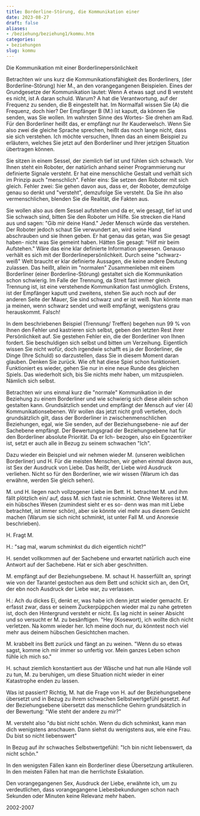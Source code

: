 ```yaml
---
title: Borderline-Störung, die Kommunikation einer
date: 2023-08-27
draft: false
aliases:
- /beziehung/beziehung1/kommu.htm
categories:
- beziehungen
slug: kommu
---
```




Die
Kommunikation mit einer Borderlinepersönlichkeit

Betrachten wir uns kurz die
Kommunikationsfähigkeit des Borderliners, (der Borderline-Störung) hier M., an den vorangegangenen
Beispielen. Eines der Grundgesetze der Kommunikation lautet: Wenn A etwas sagt
und B versteht es nicht, ist A daran schuld. Warum? A hat die Verantwortung, auf
der Frequenz zu senden, die B eingestellt hat. Im Normalfall wissen Sie (A) die
Frequenz, doch hier? Der Empfänger B (M.) ist kaputt, da können Sie senden,
was Sie wollen. Im wahrsten Sinne des Wortes- Sie drehen am Rad. Für den
Borderliner heißt das, er empfängt nur Ihr Kauderwelsch. Wenn Sie also zwei
die gleiche Sprache sprechen, heißt das noch lange nicht, dass sie sich
verstehen. Ich möchte versuchen, Ihnen das an einem Beispiel zu erläutern,
welches Sie jetzt auf den Borderliner und Ihrer jetzigen Situation übertragen können.

Sie sitzen in einem Sessel, der
ziemlich tief ist und fühlen sich schwach. Vor Ihnen steht ein Roboter, der natürlich
anhand seiner Programmierung nur definierte Signale versteht. Er hat eine
menschliche Gestalt und verhält sich im Prinzip auch "menschlich". Fehler
eins: Sie setzen den Roboter mit sich gleich. Fehler zwei: Sie gehen davon aus,
dass er, der Roboter, demzufolge genau so denkt und "versteht", demzufolge
Sie versteht. Da Sie ihn also vermenschlichen, blenden Sie die Realität, die
Fakten aus.

Sie wollen also aus dem Sessel
aufstehen und da er, wie gesagt, tief ist und Sie schwach sind, bitten Sie den
Roboter um Hilfe. Sie strecken die Hand aus und sagen: "Gib mir deine Hand."
Jeder Mensch würde das verstehen. Der Roboter jedoch schaut Sie verwundert an,
wird seine Hand abschrauben und sie Ihnen geben. Er hat genau das getan, was Sie
gesagt haben- nicht was Sie gemeint haben. Hätten Sie gesagt: "Hilf mir beim
Aufstehen." Wäre das eine klar definierte Information gewesen. Genauso
verhält
es sich mit der Borderlinepersönlichkeit. Durch seine "schwarz- weiß" Welt
braucht er klar definierte Aussagen, die keine andere Deutung zulassen. Das heißt,
allein im "normalen" Zusammenleben mit einem Borderliner (einer
Borderline-Störung) gestaltet sich die
Kommunikation schon schwierig. Im Falle der Trennung, da Streit fast immer
gleich Trennung ist, ist eine verstehende Kommunikation fast unmöglich.
Erstens, ist der Empfänger kaputt und zweitens, stehen Sie auch noch auf der
anderen Seite der Mauer, Sie sind schwarz und er ist weiß. Nun könnte man ja
meinen, wenn schwarz sendet und weiß empfängt, wenigstens grau herauskommt.
Falsch!

In dem beschriebenen Beispiel
(Trennung/ Treffen) begehen nun 99 % von Ihnen den Fehler und kastrieren sich
selbst, geben den letzten Rest ihrer Persönlichkeit auf. Sie gestehen Fehler
ein, die der Borderliner von Ihnen fordert. Sie beschuldigen sich selbst und
bitten um Verzeihung. Eigentlich wissen Sie nicht wofür, doch irgendwie schafft
es ja der Borderliner, die Dinge (Ihre Schuld) so darzustellen, dass Sie in
diesem Moment daran glauben. Denken Sie zurück. Wie oft hat diese Spiel schon
funktioniert. Funktioniert es wieder, gehen Sie nur in eine neue Runde des
gleichen Spiels. Das wiederholt sich, bis Sie nichts mehr haben, um
mitzuspielen. Nämlich sich selbst.

Betrachten wir uns einmal kurz
die "normale" Kommunikation in der Beziehung zu einem Borderliner und wie
schwierig sich diese allein schon gestalten kann. Grundsätzlich sendet und empfängt
der Mensch auf vier (4) Kommunikationsebenen. Wir wollen das jetzt nicht groß
vertiefen, doch grundsätzlich gilt, dass der Borderliner in
zwischenmenschlichen Beziehungen, egal, wie Sie senden, auf der Beziehungsebene-
nie auf der Sachebene empfängt. Der Bewertungsgrad der Beziehungsebene hat für
den Borderliner absolute Priorität. Da er Ich- bezogen, also ein Egozentriker ist, setzt er auch alle in Bezug zu seinem
schwachen "Ich".

Dazu wieder ein Beispiel und
wir nehmen wieder M. (unseren weiblichen Borderliner) und H. Für die meisten
Menschen, wir gehen einmal davon aus, ist Sex der Ausdruck von Liebe. Das heißt,
der Liebe wird Ausdruck verliehen. Nicht so für den Borderliner, wie wir wissen
(Warum ich das erwähne, werden Sie gleich sehen).

M. und H. liegen nach
vollzogener Liebe im Bett. H. betrachtet M. und ihm fällt plötzlich ein/ auf,
dass M. sich fast nie schminkt. Ohne Weiteres ist M. ein hübsches Wesen
(zumindest sieht er es so- denn was man mit Liebe betrachtet, ist immer schön),
aber sie könnte viel mehr aus diesem Gesicht machen (Warum sie sich nicht
schminkt, ist unter Fall M. und Anorexie beschrieben).

H. Fragt M.

H.: "sag mal, warum schminkst du dich eigentlich nicht?"

H. sendet vollkommen auf der
Sachebene und erwartet natürlich auch eine Antwort auf der Sachebene. Hat er
sich aber geschnitten.

M. empfängt auf der
Beziehungsebene. M. schaut H. hasserfüllt an, springt wie von der Tarantel
gestochen aus dem Bett und schickt sich an, den Ort, der ebn noch Ausdruck der
Liebe war, zu verlassen.

H.: Ach du dickes Ei, denkt er, was habe ich denn jetzt wieder gemacht. Er
erfasst zwar, dass er seinem Zuckerpüppchen wieder mal zu nahe getreten ist,
doch den Hintergrund versteht er nicht. Es lag nicht in seiner Absicht und so
versucht er M. zu besänftigen. "Hey (Kosewort), ich wollte dich nicht
verletzen. Na komm wieder her. Ich meine doch nur, du könntest noch viel mehr aus deinem hübschen Gesichtchen machen.

M. krabbelt ins Bett zurück
und fängt an zu weinen. "Wenn du so etwas sagst, komme ich mir immer so
unfertig vor. Mein ganzes Leben schon fühle ich mich so."

H. schaut ziemlich konstantiert
aus der Wäsche und hat nun alle Hände voll zu tun, M. zu beruhigen, um diese
Situation nicht wieder in einer Katastrophe enden zu lassen.

Was ist passiert? Richtig, M.
hat die Frage von H. auf der Beziehungsebene übersetzt und in Bezug zu ihrem
schwachen Selbstwertgefühl gesetzt. Auf der Beziehungsebene übersetzt das
menschliche Gehirn grundsätzlich in der Bewertung: "Wie steht der andere zu
mir?"

M. versteht also "du bist
nicht schön. Wenn du dich schminkst, kann man dich wenigstens anschauen. Dann
siehst du wenigstens aus, wie eine Frau. Du bist so nicht liebenswert"

In Bezug auf ihr schwaches
Selbstwertgefühl: "Ich bin nicht liebenswert, da nicht schön."

In den wenigsten Fällen kann
ein Borderliner diese Übersetzung artikulieren. In den meisten Fällen hat man
die herrlichste Eskalation.

Den vorangegangenen Sex,
Ausdruck der Liebe, erwähnte ich, um zu verdeutlichen, dass vorangegangene
Liebesbekundungen schon nach Sekunden oder Minuten keine Relevanz mehr haben.

2002-2007

